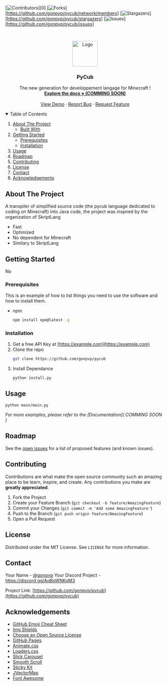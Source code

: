 [![Contributors][contributors-shield]][0]
[![Forks][forks-shield]][https://github.com/gonpvp/pycub/network/members]
[![Stargazers][stars-shield]][https://github.com/gonpvp/pycub/stargazers]
[![Issues][issues-shield]][https://github.com/gonpvp/pycub/issues]

<!-- PROJECT LOGO -->
<br />
<p align="center">
  <a href="https://github.com/othneildrew/Best-README-Template">
    <img src="https://media.discordapp.net/attachments/840209747995131936/842084979017252884/Untitledtest.png?width=513&height=487" alt="Logo" width="80" height="80">
  </a>

  <h3 align="center">PyCub</h3>

  <p align="center">
    The new generation for developpement langage for Minecraft !
    <br />
    <a href="https://github.com/othneildrew/Best-README-Template"><strong>Explore the docs » (COMMING SOON)</strong></a>
    <br />
    <br />
    <a href="https://user-images.githubusercontent.com/24825008/118866236-133fcc80-b8e2-11eb-85a1-4a60a34f5437.mp4">View Demo</a>
    ·
    <a href="https://github.com/gonpvp/pycub/issues">Report Bug</a>
    ·
    <a href="https://github.com/gonpvp/pycub/issues">Request Feature</a>
  </p>
</p>



<!-- TABLE OF CONTENTS -->
<details open="open">
  <summary>Table of Contents</summary>
  <ol>
    <li>
      <a href="#about-the-project">About The Project</a>
      <ul>
        <li><a href="#built-with">Built With</a></li>
      </ul>
    </li>
    <li>
      <a href="#getting-started">Getting Started</a>
      <ul>
        <li><a href="#prerequisites">Prerequisites</a></li>
        <li><a href="#installation">Installation</a></li>
      </ul>
    </li>
    <li><a href="#usage">Usage</a></li>
    <li><a href="#roadmap">Roadmap</a></li>
    <li><a href="#contributing">Contributing</a></li>
    <li><a href="#license">License</a></li>
    <li><a href="#contact">Contact</a></li>
    <li><a href="#acknowledgements">Acknowledgements</a></li>
  </ol>
</details>



<!-- ABOUT THE PROJECT -->
## About The Project

A transpiler of simplified source code (the pycub language dedicated to coding on Minecraft) into Java code, the project was inspired by the organization of SkriptLang

*   Fast
*   Optimized
*   No dependent for Minecraft
*   Similary to SkriptLang



<!-- GETTING STARTED -->
## Getting Started

No

### Prerequisites

This is an example of how to list things you need to use the software and how to install them.
* npm
  ```sh
  npm install npm@latest -g
  ```

### Installation

1. Get a free API Key at [https://example.com](https://example.com)
2. Clone the repo
   ```sh
   git clone https://github.com/gonpvp/pycub
   ```
3. Install Dependance
   ```cd pycub
   python install.py
   ```



<!-- USAGE EXAMPLES -->
## Usage

   ```
   python main/main.py
   ```

_For more examples, please refer to the [Documentation]( COMMING SOON )_



<!-- ROADMAP -->
## Roadmap

See the [open issues](https://github.com/gonpvp/pycub/issues) for a list of proposed features (and known issues).



<!-- CONTRIBUTING -->
## Contributing

Contributions are what make the open source community such an amazing place to be learn, inspire, and create. Any contributions you make are **greatly appreciated**.

1. Fork the Project
2. Create your Feature Branch (`git checkout -b feature/AmazingFeature`)
3. Commit your Changes (`git commit -m 'Add some AmazingFeature'`)
4. Push to the Branch (`git push origin feature/AmazingFeature`)
5. Open a Pull Request



<!-- LICENSE -->
## License

Distributed under the MIT License. See `LICENSE` for more information.



<!-- CONTACT -->
## Contact

Your Name - [@gonpvp](https://twitter.com/gonpvp)
Your Discord Project - https://discord.gg/AqBsWNKqM3

Project Link: [https://github.com/gonpvp/pycub](https://github.com/gonpvp/pycub)



<!-- ACKNOWLEDGEMENTS -->
## Acknowledgements
* [GitHub Emoji Cheat Sheet](https://www.webpagefx.com/tools/emoji-cheat-sheet)
* [Img Shields](https://shields.io)
* [Choose an Open Source License](https://choosealicense.com)
* [GitHub Pages](https://pages.github.com)
* [Animate.css](https://daneden.github.io/animate.css)
* [Loaders.css](https://connoratherton.com/loaders)
* [Slick Carousel](https://kenwheeler.github.io/slick)
* [Smooth Scroll](https://github.com/cferdinandi/smooth-scroll)
* [Sticky Kit](http://leafo.net/sticky-kit)
* [JVectorMap](http://jvectormap.com)
* [Font Awesome](https://fontawesome.com)





<!-- MARKDOWN LINKS & IMAGES -->
<!-- https://www.markdownguide.org/basic-syntax/#reference-style-links -->
[contributors-shield]: https://img.shields.io/github/contributors/othneildrew/Best-README-Template.svg?style=for-the-badge
[contributors-url]: https://github.com/othneildrew/Best-README-Template/graphs/contributors
[forks-shield]: https://img.shields.io/github/forks/othneildrew/Best-README-Template.svg?style=for-the-badge
[forks-url]: https://github.com/othneildrew/Best-README-Template/network/members
[stars-shield]: https://img.shields.io/github/stars/othneildrew/Best-README-Template.svg?style=for-the-badge
[stars-url]: https://github.com/othneildrew/Best-README-Template/stargazers
[issues-shield]: https://img.shields.io/github/issues/othneildrew/Best-README-Template.svg?style=for-the-badge
[issues-url]: https://github.com/othneildrew/Best-README-Template/issues
[license-shield]: https://img.shields.io/github/license/othneildrew/Best-README-Template.svg?style=for-the-badge
[license-url]: https://github.com/othneildrew/Best-README-Template/blob/master/LICENSE.txt
[linkedin-shield]: https://img.shields.io/badge/-LinkedIn-black.svg?style=for-the-badge&logo=linkedin&colorB=555
[linkedin-url]: https://linkedin.com/in/othneildrew
[product-screenshot]: images/screenshot.png
